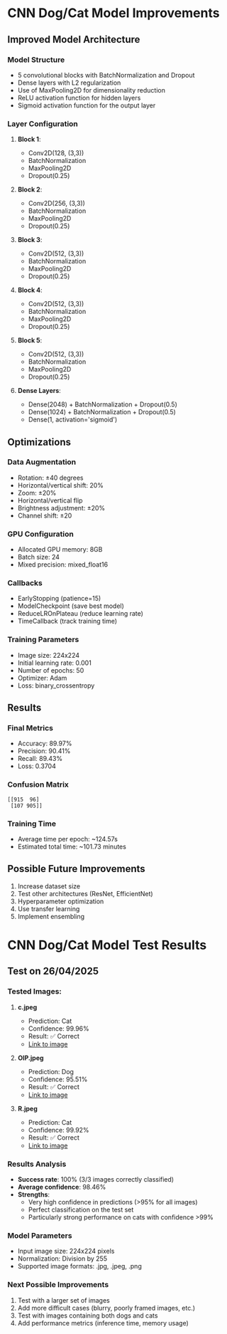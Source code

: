 # CNN Dog/Cat Model Improvements

## Improved Model Architecture

### Model Structure
- 5 convolutional blocks with BatchNormalization and Dropout
- Dense layers with L2 regularization
- Use of MaxPooling2D for dimensionality reduction
- ReLU activation function for hidden layers
- Sigmoid activation function for the output layer

### Layer Configuration
1. **Block 1**:
   - Conv2D(128, (3,3))
   - BatchNormalization
   - MaxPooling2D
   - Dropout(0.25)

2. **Block 2**:
   - Conv2D(256, (3,3))
   - BatchNormalization
   - MaxPooling2D
   - Dropout(0.25)

3. **Block 3**:
   - Conv2D(512, (3,3))
   - BatchNormalization
   - MaxPooling2D
   - Dropout(0.25)

4. **Block 4**:
   - Conv2D(512, (3,3))
   - BatchNormalization
   - MaxPooling2D
   - Dropout(0.25)

5. **Block 5**:
   - Conv2D(512, (3,3))
   - BatchNormalization
   - MaxPooling2D
   - Dropout(0.25)

6. **Dense Layers**:
   - Dense(2048) + BatchNormalization + Dropout(0.5)
   - Dense(1024) + BatchNormalization + Dropout(0.5)
   - Dense(1, activation='sigmoid')

## Optimizations

### Data Augmentation
- Rotation: ±40 degrees
- Horizontal/vertical shift: 20%
- Zoom: ±20%
- Horizontal/vertical flip
- Brightness adjustment: ±20%
- Channel shift: ±20

### GPU Configuration
- Allocated GPU memory: 8GB
- Batch size: 24
- Mixed precision: mixed_float16

### Callbacks
- EarlyStopping (patience=15)
- ModelCheckpoint (save best model)
- ReduceLROnPlateau (reduce learning rate)
- TimeCallback (track training time)

### Training Parameters
- Image size: 224x224
- Initial learning rate: 0.001
- Number of epochs: 50
- Optimizer: Adam
- Loss: binary_crossentropy

## Results

### Final Metrics
- Accuracy: 89.97%
- Precision: 90.41%
- Recall: 89.43%
- Loss: 0.3704

### Confusion Matrix
```
[[915  96]
 [107 905]]
```

### Training Time
- Average time per epoch: ~124.57s
- Estimated total time: ~101.73 minutes

## Possible Future Improvements
1. Increase dataset size
2. Test other architectures (ResNet, EfficientNet)
3. Hyperparameter optimization
4. Use transfer learning
5. Implement ensembling

# CNN Dog/Cat Model Test Results

## Test on 26/04/2025

### Tested Images:

1. **c.jpeg**
   - Prediction: Cat
   - Confidence: 99.96%
   - Result: ✅ Correct
   - [Link to image](test_images/c.jpeg)

2. **OIP.jpeg**
   - Prediction: Dog
   - Confidence: 95.51%
   - Result: ✅ Correct
   - [Link to image](test_images/OIP.jpeg)

3. **R.jpeg**
   - Prediction: Cat
   - Confidence: 99.92%
   - Result: ✅ Correct
   - [Link to image](test_images/R.jpeg)

### Results Analysis

- **Success rate**: 100% (3/3 images correctly classified)
- **Average confidence**: 98.46%
- **Strengths**:
  - Very high confidence in predictions (>95% for all images)
  - Perfect classification on the test set
  - Particularly strong performance on cats with confidence >99%

### Model Parameters
- Input image size: 224x224 pixels
- Normalization: Division by 255
- Supported image formats: .jpg, .jpeg, .png

### Next Possible Improvements
1. Test with a larger set of images
2. Add more difficult cases (blurry, poorly framed images, etc.)
3. Test with images containing both dogs and cats
4. Add performance metrics (inference time, memory usage) 